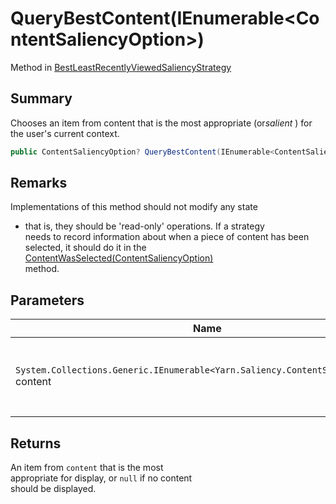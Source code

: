 # QueryBestContent(IEnumerable\<ContentSaliencyOption>)

Method in [BestLeastRecentlyViewedSaliencyStrategy](yarn.saliency.bestleastrecentlyviewedsaliencystrategy.md)

## Summary

Chooses an item from content that is the most appropriate (o&#x72;_&#x73;alient_ ) for the user's current context.

```csharp
public ContentSaliencyOption? QueryBestContent(IEnumerable<ContentSaliencyOption> content)
```

## Remarks

Implementations of this method should not modify any state

* that is, they should be 'read-only' operations. If a strategy\
  needs to record information about when a piece of content has been\
  selected, it should do it in the [ContentWasSelected(ContentSaliencyOption)](yarn.saliency.icontentsaliencystrategy.contentwasselected.md)\
  method.

## Parameters

| Name                                                                                  | Description                                                  |
| ------------------------------------------------------------------------------------- | ------------------------------------------------------------ |
| `System.Collections.Generic.IEnumerable<Yarn.Saliency.ContentSaliencyOption>` content | A collection of content items. This collection may be empty. |

## Returns

An item from `content` that is the most\
appropriate for display, or `null` if no content\
should be displayed.
